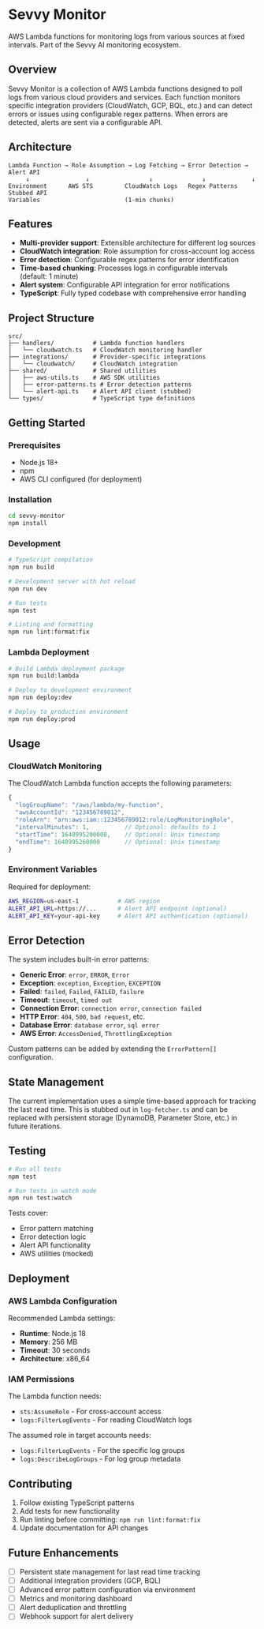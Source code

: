 # Sevvy Monitor

AWS Lambda functions for monitoring logs from various sources at fixed intervals. Part of the Sevvy AI monitoring ecosystem.

## Overview

Sevvy Monitor is a collection of AWS Lambda functions designed to poll logs from various cloud providers and services. Each function monitors specific integration providers (CloudWatch, GCP, BQL, etc.) and can detect errors or issues using configurable regex patterns. When errors are detected, alerts are sent via a configurable API.

## Architecture

```
Lambda Function → Role Assumption → Log Fetching → Error Detection → Alert API
     ↓                ↓                 ↓              ↓             ↓
Environment      AWS STS         CloudWatch Logs   Regex Patterns  Stubbed API
Variables                        (1-min chunks)
```

## Features

- **Multi-provider support**: Extensible architecture for different log sources
- **CloudWatch integration**: Role assumption for cross-account log access
- **Error detection**: Configurable regex patterns for error identification
- **Time-based chunking**: Processes logs in configurable intervals (default: 1 minute)
- **Alert system**: Configurable API integration for error notifications
- **TypeScript**: Fully typed codebase with comprehensive error handling

## Project Structure

```
src/
├── handlers/           # Lambda function handlers
│   └── cloudwatch.ts   # CloudWatch monitoring handler
├── integrations/       # Provider-specific integrations
│   └── cloudwatch/     # CloudWatch integration
├── shared/             # Shared utilities
│   ├── aws-utils.ts    # AWS SDK utilities
│   ├── error-patterns.ts # Error detection patterns
│   └── alert-api.ts    # Alert API client (stubbed)
└── types/              # TypeScript type definitions
```

## Getting Started

### Prerequisites

- Node.js 18+ 
- npm
- AWS CLI configured (for deployment)

### Installation

```bash
cd sevvy-monitor
npm install
```

### Development

```bash
# TypeScript compilation
npm run build

# Development server with hot reload
npm run dev

# Run tests
npm test

# Linting and formatting
npm run lint:format:fix
```

### Lambda Deployment

```bash
# Build Lambda deployment package
npm run build:lambda

# Deploy to development environment
npm run deploy:dev

# Deploy to production environment  
npm run deploy:prod
```

## Usage

### CloudWatch Monitoring

The CloudWatch Lambda function accepts the following parameters:

```typescript
{
  "logGroupName": "/aws/lambda/my-function",
  "awsAccountId": "123456789012", 
  "roleArn": "arn:aws:iam::123456789012:role/LogMonitoringRole",
  "intervalMinutes": 1,          // Optional: defaults to 1
  "startTime": 1640995200000,    // Optional: Unix timestamp
  "endTime": 1640995260000       // Optional: Unix timestamp
}
```

### Environment Variables

Required for deployment:

```bash
AWS_REGION=us-east-1           # AWS region
ALERT_API_URL=https://...      # Alert API endpoint (optional)
ALERT_API_KEY=your-api-key     # Alert API authentication (optional)
```

## Error Detection

The system includes built-in error patterns:

- **Generic Error**: `error`, `ERROR`, `Error`
- **Exception**: `exception`, `Exception`, `EXCEPTION`
- **Failed**: `failed`, `Failed`, `FAILED`, `failure`
- **Timeout**: `timeout`, `timed out`
- **Connection Error**: `connection error`, `connection failed`
- **HTTP Error**: `404`, `500`, `bad request`, etc.
- **Database Error**: `database error`, `sql error`
- **AWS Error**: `AccessDenied`, `ThrottlingException`

Custom patterns can be added by extending the `ErrorPattern[]` configuration.

## State Management

The current implementation uses a simple time-based approach for tracking the last read time. This is stubbed out in `log-fetcher.ts` and can be replaced with persistent storage (DynamoDB, Parameter Store, etc.) in future iterations.

## Testing

```bash
# Run all tests
npm test

# Run tests in watch mode  
npm run test:watch
```

Tests cover:
- Error pattern matching
- Error detection logic
- Alert API functionality
- AWS utilities (mocked)

## Deployment

### AWS Lambda Configuration

Recommended Lambda settings:
- **Runtime**: Node.js 18
- **Memory**: 256 MB
- **Timeout**: 30 seconds  
- **Architecture**: x86_64

### IAM Permissions

The Lambda function needs:
- `sts:AssumeRole` - For cross-account access
- `logs:FilterLogEvents` - For reading CloudWatch logs

The assumed role in target accounts needs:
- `logs:FilterLogEvents` - For the specific log groups
- `logs:DescribeLogGroups` - For log group metadata

## Contributing

1. Follow existing TypeScript patterns
2. Add tests for new functionality
3. Run linting before committing: `npm run lint:format:fix`
4. Update documentation for API changes

## Future Enhancements

- [ ] Persistent state management for last read time tracking
- [ ] Additional integration providers (GCP, BQL)
- [ ] Advanced error pattern configuration via environment
- [ ] Metrics and monitoring dashboard
- [ ] Alert deduplication and throttling
- [ ] Webhook support for alert delivery